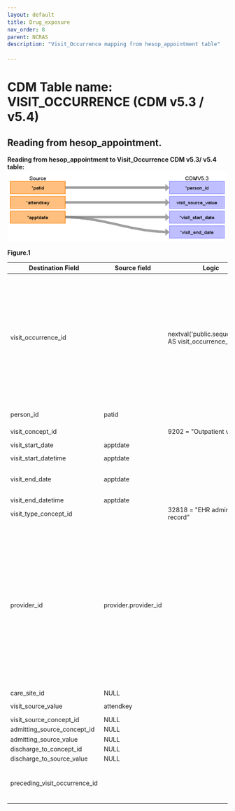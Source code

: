 ```yaml
---
layout: default
title: Drug_exposure
nav_order: 8
parent: NCRAS
description: "Visit_Occurrence mapping from hesop_appointment table"

---
```



# CDM Table name: VISIT_OCCURRENCE (CDM v5.3 / v5.4)

## Reading from hesop_appointment.
**Reading from hesop_appointment to Visit_Occurrence CDM v5.3/ v5.4 table:**
![](images/image4.png)

**Figure.1**

| Destination Field | Source field | Logic | Comment field |
| --- | --- | --- | --- |
| visit_occurrence_id |  |  nextval('public.sequence_vo') AS visit_occurrence_id | A sequence named "sequence_vo" is created in the public schema to uniquely generate "visit_occurrence_id"s. It initializes by fetching the highest ID from the _max_ids table where "tbl_name" equals "visit_occurrence". This table, located in the schema to be linked to the target schema, stores the maximum IDs for all CDM tables to help set the starting point for the next ID in a given sequence.| 
| person_id | patid |  | If attended <> 5 discard visit appointment detail (we accept only attended = 5) |
| visit_concept_id |  | 9202 = "Outpatient visit"  | |
| visit_start_date | apptdate | | Appointment date will be mapped to visit_start_date  |
| visit_start_datetime |apptdate | |  |
| visit_end_date | apptdate| | Appointment date will also be mapped to visit_end_date because its an Outpatient appointment|
| visit_end_datetime |apptdate| | |
| visit_type_concept_id |  | 32818 = "EHR administration record” |  |
| provider_id | provider.provider_id | | use patid+attendkey to retrive "tretspef if tretspef<>‘&’ else use mainspef if mainspef<>'&' else null as speciality" FROM hesop_clinical, inorder to retrieve the source_code_description from source_to_concept_map by LEFT JOINING source_to_concept_map as t1 on hesop_clinical.specialty = t1.source_code AND t1.source_vocabulary_id = “HES_SPEC_STCM”. Which will then be used to retrieve provider_id by LEFT JOINING provider as t2 on t2.specialty_source_value = t1.source_code_description |
| care_site_id |NULL | |  |
| visit_source_value | attendkey | | This will allow us to retrieve Visit_occurrence_id.  |
| visit_source_concept_id | NULL |  |  |
| admitting_source_concept_id | NULL|  | |
| admitting_source_value | NULL |  | |
| discharge_to_concept_id | NULL |  | |
| discharge_to_source_value | NULL |  |  |
| preceding_visit_occurrence_id |  | | Using person_id, look up the attendances that occurred prior to this and put the visit_occurrence_id here.  |

